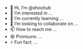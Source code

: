 - 👋 Hi, I’m @shoohub
- 👀 I’m interested in ...
- 🌱 I’m currently learning ...
- 💞️ I’m looking to collaborate on ...
- 📫 How to reach me ...
- 😄 Pronouns: ...
- ⚡ Fun fact: ...

<!---
shoohub/shoohub is a ✨ special ✨ repository because its `README.md` (this file) appears on your GitHub profile.
You can click the Preview link to take a look at your changes.
--->
